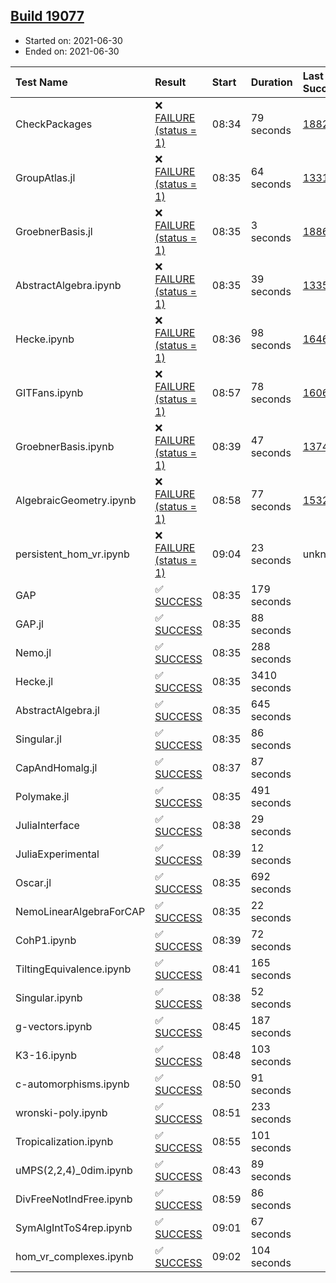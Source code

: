 ## [Build 19077](https://oscarci.mathematik.uni-kl.de/job/oscar/19077/)

* Started on: 2021-06-30
* Ended on: 2021-06-30

| Test Name    | Result | Start | Duration | Last Success | First Failure |
|:-------------|:-------|:------|:---------|:-------------|:--------------|
| CheckPackages | ❌ [FAILURE (status = 1)](https://oscarci.mathematik.uni-kl.de/job/oscar/19077/artifact/logs/build-19077/CheckPackages.log) | 08:34 | 79 seconds | [18822](https://oscarci.mathematik.uni-kl.de/job/oscar/18822/) | [18823](https://oscarci.mathematik.uni-kl.de/job/oscar/18823/) |
| GroupAtlas.jl | ❌ [FAILURE (status = 1)](https://oscarci.mathematik.uni-kl.de/job/oscar/19077/artifact/logs/build-19077/GroupAtlas.jl.log) | 08:35 | 64 seconds | [13311](https://oscarci.mathematik.uni-kl.de/job/oscar/13311/) | [13312](https://oscarci.mathematik.uni-kl.de/job/oscar/13312/) |
| GroebnerBasis.jl | ❌ [FAILURE (status = 1)](https://oscarci.mathematik.uni-kl.de/job/oscar/19077/artifact/logs/build-19077/GroebnerBasis.jl.log) | 08:35 | 3 seconds | [18864](https://oscarci.mathematik.uni-kl.de/job/oscar/18864/) | [18865](https://oscarci.mathematik.uni-kl.de/job/oscar/18865/) |
| AbstractAlgebra.ipynb | ❌ [FAILURE (status = 1)](https://oscarci.mathematik.uni-kl.de/job/oscar/19077/artifact/logs/build-19077/AbstractAlgebra.ipynb.log) | 08:35 | 39 seconds | [13355](https://oscarci.mathematik.uni-kl.de/job/oscar/13355/) | [13356](https://oscarci.mathematik.uni-kl.de/job/oscar/13356/) |
| Hecke.ipynb | ❌ [FAILURE (status = 1)](https://oscarci.mathematik.uni-kl.de/job/oscar/19077/artifact/logs/build-19077/Hecke.ipynb.log) | 08:36 | 98 seconds | [16463](https://oscarci.mathematik.uni-kl.de/job/oscar/16463/) | [16464](https://oscarci.mathematik.uni-kl.de/job/oscar/16464/) |
| GITFans.ipynb | ❌ [FAILURE (status = 1)](https://oscarci.mathematik.uni-kl.de/job/oscar/19077/artifact/logs/build-19077/GITFans.ipynb.log) | 08:57 | 78 seconds | [16068](https://oscarci.mathematik.uni-kl.de/job/oscar/16068/) | [16069](https://oscarci.mathematik.uni-kl.de/job/oscar/16069/) |
| GroebnerBasis.ipynb | ❌ [FAILURE (status = 1)](https://oscarci.mathematik.uni-kl.de/job/oscar/19077/artifact/logs/build-19077/GroebnerBasis.ipynb.log) | 08:39 | 47 seconds | [13748](https://oscarci.mathematik.uni-kl.de/job/oscar/13748/) | [13749](https://oscarci.mathematik.uni-kl.de/job/oscar/13749/) |
| AlgebraicGeometry.ipynb | ❌ [FAILURE (status = 1)](https://oscarci.mathematik.uni-kl.de/job/oscar/19077/artifact/logs/build-19077/AlgebraicGeometry.ipynb.log) | 08:58 | 77 seconds | [15322](https://oscarci.mathematik.uni-kl.de/job/oscar/15322/) | [15323](https://oscarci.mathematik.uni-kl.de/job/oscar/15323/) |
| persistent_hom_vr.ipynb | ❌ [FAILURE (status = 1)](https://oscarci.mathematik.uni-kl.de/job/oscar/19077/artifact/logs/build-19077/persistent_hom_vr.ipynb.log) | 09:04 | 23 seconds | unknown | unknown |
| GAP | ✅ [SUCCESS](https://oscarci.mathematik.uni-kl.de/job/oscar/19077/artifact/logs/build-19077/GAP.log) | 08:35 | 179 seconds |  |  |
| GAP.jl | ✅ [SUCCESS](https://oscarci.mathematik.uni-kl.de/job/oscar/19077/artifact/logs/build-19077/GAP.jl.log) | 08:35 | 88 seconds |  |  |
| Nemo.jl | ✅ [SUCCESS](https://oscarci.mathematik.uni-kl.de/job/oscar/19077/artifact/logs/build-19077/Nemo.jl.log) | 08:35 | 288 seconds |  |  |
| Hecke.jl | ✅ [SUCCESS](https://oscarci.mathematik.uni-kl.de/job/oscar/19077/artifact/logs/build-19077/Hecke.jl.log) | 08:35 | 3410 seconds |  |  |
| AbstractAlgebra.jl | ✅ [SUCCESS](https://oscarci.mathematik.uni-kl.de/job/oscar/19077/artifact/logs/build-19077/AbstractAlgebra.jl.log) | 08:35 | 645 seconds |  |  |
| Singular.jl | ✅ [SUCCESS](https://oscarci.mathematik.uni-kl.de/job/oscar/19077/artifact/logs/build-19077/Singular.jl.log) | 08:35 | 86 seconds |  |  |
| CapAndHomalg.jl | ✅ [SUCCESS](https://oscarci.mathematik.uni-kl.de/job/oscar/19077/artifact/logs/build-19077/CapAndHomalg.jl.log) | 08:37 | 87 seconds |  |  |
| Polymake.jl | ✅ [SUCCESS](https://oscarci.mathematik.uni-kl.de/job/oscar/19077/artifact/logs/build-19077/Polymake.jl.log) | 08:35 | 491 seconds |  |  |
| JuliaInterface | ✅ [SUCCESS](https://oscarci.mathematik.uni-kl.de/job/oscar/19077/artifact/logs/build-19077/JuliaInterface.log) | 08:38 | 29 seconds |  |  |
| JuliaExperimental | ✅ [SUCCESS](https://oscarci.mathematik.uni-kl.de/job/oscar/19077/artifact/logs/build-19077/JuliaExperimental.log) | 08:39 | 12 seconds |  |  |
| Oscar.jl | ✅ [SUCCESS](https://oscarci.mathematik.uni-kl.de/job/oscar/19077/artifact/logs/build-19077/Oscar.jl.log) | 08:35 | 692 seconds |  |  |
| NemoLinearAlgebraForCAP | ✅ [SUCCESS](https://oscarci.mathematik.uni-kl.de/job/oscar/19077/artifact/logs/build-19077/NemoLinearAlgebraForCAP.log) | 08:35 | 22 seconds |  |  |
| CohP1.ipynb | ✅ [SUCCESS](https://oscarci.mathematik.uni-kl.de/job/oscar/19077/artifact/logs/build-19077/CohP1.ipynb.log) | 08:39 | 72 seconds |  |  |
| TiltingEquivalence.ipynb | ✅ [SUCCESS](https://oscarci.mathematik.uni-kl.de/job/oscar/19077/artifact/logs/build-19077/TiltingEquivalence.ipynb.log) | 08:41 | 165 seconds |  |  |
| Singular.ipynb | ✅ [SUCCESS](https://oscarci.mathematik.uni-kl.de/job/oscar/19077/artifact/logs/build-19077/Singular.ipynb.log) | 08:38 | 52 seconds |  |  |
| g-vectors.ipynb | ✅ [SUCCESS](https://oscarci.mathematik.uni-kl.de/job/oscar/19077/artifact/logs/build-19077/g-vectors.ipynb.log) | 08:45 | 187 seconds |  |  |
| K3-16.ipynb | ✅ [SUCCESS](https://oscarci.mathematik.uni-kl.de/job/oscar/19077/artifact/logs/build-19077/K3-16.ipynb.log) | 08:48 | 103 seconds |  |  |
| c-automorphisms.ipynb | ✅ [SUCCESS](https://oscarci.mathematik.uni-kl.de/job/oscar/19077/artifact/logs/build-19077/c-automorphisms.ipynb.log) | 08:50 | 91 seconds |  |  |
| wronski-poly.ipynb | ✅ [SUCCESS](https://oscarci.mathematik.uni-kl.de/job/oscar/19077/artifact/logs/build-19077/wronski-poly.ipynb.log) | 08:51 | 233 seconds |  |  |
| Tropicalization.ipynb | ✅ [SUCCESS](https://oscarci.mathematik.uni-kl.de/job/oscar/19077/artifact/logs/build-19077/Tropicalization.ipynb.log) | 08:55 | 101 seconds |  |  |
| uMPS(2,2,4)_0dim.ipynb | ✅ [SUCCESS](https://oscarci.mathematik.uni-kl.de/job/oscar/19077/artifact/logs/build-19077/uMPS-2-2-4-_0dim.ipynb.log) | 08:43 | 89 seconds |  |  |
| DivFreeNotIndFree.ipynb | ✅ [SUCCESS](https://oscarci.mathematik.uni-kl.de/job/oscar/19077/artifact/logs/build-19077/DivFreeNotIndFree.ipynb.log) | 08:59 | 86 seconds |  |  |
| SymAlgIntToS4rep.ipynb | ✅ [SUCCESS](https://oscarci.mathematik.uni-kl.de/job/oscar/19077/artifact/logs/build-19077/SymAlgIntToS4rep.ipynb.log) | 09:01 | 67 seconds |  |  |
| hom_vr_complexes.ipynb | ✅ [SUCCESS](https://oscarci.mathematik.uni-kl.de/job/oscar/19077/artifact/logs/build-19077/hom_vr_complexes.ipynb.log) | 09:02 | 104 seconds |  |  |
